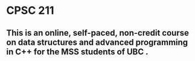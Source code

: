 # CPSC 211
## This is an online, self-paced, non-credit  course on data structures and advanced programming in C++ for the MSS students of UBC .
